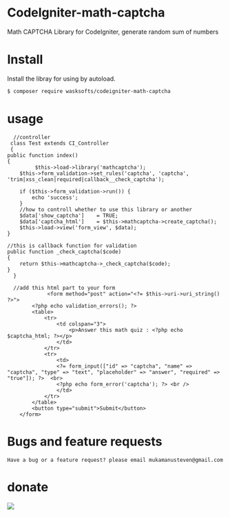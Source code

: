 # CodeIgniter-math-captcha
Math CAPTCHA Library for CodeIgniter, generate random sum of numbers

# Install

Install the libray for using by autoload.

``` bash
$ composer require wasksofts/codeigniter-math-captcha
```
# usage

      //controller 
     class Test extends CI_Controller
     {
	public function index()
	{
	         $this->load->library('mathcaptcha');
		$this->form_validation->set_rules('captcha', 'captcha', 'trim|xss_clean|required|callback__check_captcha');

		if ($this->form_validation->run()) {
			echo 'success';
		}
		//how to controll whether to use this library or another 
		$data['show_captcha']    = TRUE;
		$data['captcha_html']    = $this->mathcaptcha->create_captcha();
		$this->load->view('form_view', $data);
	}

	//this is callback function for validation
	public function _check_captcha($code)
	{
		return $this->mathcaptcha->_check_captcha($code);
	}
      }
     
      //add this html part to your form
                 <form method="post" action="<?= $this->uri->uri_string() ?>">
			<?php echo validation_errors(); ?>
			<table>
				<tr>
					<td colspan="3">
						<p>Answer this math quiz : <?php echo $captcha_html; ?></p>
					</td>
				</tr>
				<tr>
					<td>
					<?= form_input(["id" => "captcha", "name" => "captcha", "type" => "text", "placeholder" => "answer", "required" => "true"]); ?>  <br>
					<?php echo form_error('captcha'); ?> <br />
					</td>
				</tr>
			</table>
			<button type="submit">Submit</button>
		</form>
    
   # Bugs and feature requests
    Have a bug or a feature request? please email mukamanusteven@gmail.com

   # donate
   [![](https://www.paypalobjects.com/en_US/i/btn/btn_donateCC_LG.gif)](https://www.paypal.com/cgi-bin/webscr?cmd=_s-xclick&hosted_button_id=BCPJC49Z4ZBLG)
   
	
